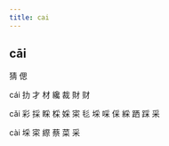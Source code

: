 ```yaml
---
title: cai
---
```


## cāi
猜
偲

cái
扐
才
材
纔
裁
財
财



cǎi
彩
採
睬
棌
婇
寀
毝
埰
啋
倸
綵
跴
踩
采





cài
埰
寀
縩
蔡
菜
采
